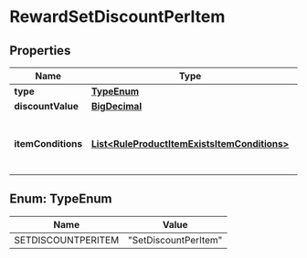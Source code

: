

# RewardSetDiscountPerItem

## Properties

Name | Type | Description | Notes
------------ | ------------- | ------------- | -------------
**type** | [**TypeEnum**](#TypeEnum) |  | 
**discountValue** | [**BigDecimal**](BigDecimal.md) |  | 
**itemConditions** | [**List&lt;RuleProductItemExistsItemConditions&gt;**](RuleProductItemExistsItemConditions.md) | Array of item conditions, that item should fit | 



## Enum: TypeEnum

Name | Value
---- | -----
SETDISCOUNTPERITEM | &quot;SetDiscountPerItem&quot;



